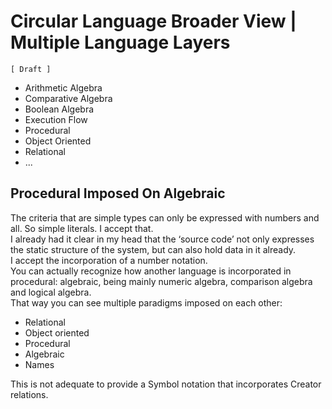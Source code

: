 ﻿Circular Language Broader View | Multiple Language Layers
=========================================================

`[ Draft ]`

- Arithmetic Algebra
- Comparative Algebra
- Boolean Algebra
- Execution Flow
- Procedural
- Object Oriented
- Relational
- ...

## Procedural Imposed On Algebraic

The criteria that are simple types can only be expressed with numbers and all. So simple literals. I accept that.  
I already had it clear in my head that the ‘source code’ not only expresses the static structure of the system, but can also hold data in it already.  
I accept the incorporation of a number notation.  
You can actually recognize how another language is incorporated in procedural: algebraic, being mainly numeric algebra, comparison algebra and logical algebra.  
That way you can see multiple paradigms imposed on each other:

- Relational
- Object oriented
- Procedural
- Algebraic
- Names

This is not adequate to provide a Symbol notation that incorporates Creator relations.